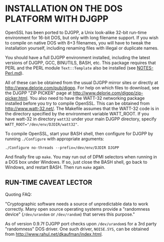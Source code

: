 INSTALLATION ON THE DOS PLATFORM WITH DJGPP
===========================================

 OpenSSL has been ported to DJGPP, a Unix look-alike 32-bit run-time
 environment for 16-bit DOS, but only with long filename support.
 If you wish to compile on native DOS with 8+3 filenames, you will
 have to tweak the installation yourself, including renaming files
 with illegal or duplicate names.

 You should have a full DJGPP environment installed, including the
 latest versions of DJGPP, GCC, BINUTILS, BASH, etc. This package
 requires that PERL and the PERL module `Text::Template` also be
 installed (see [NOTES-Perl.md](NOTES-Perl.md)).

 All of these can be obtained from the usual DJGPP mirror sites or
 directly at <http://www.delorie.com/pub/djgpp>. For help on which
 files to download, see the DJGPP "ZIP PICKER" page at
 <http://www.delorie.com/djgpp/zip-picker.html>. You also need to have
 the WATT-32 networking package installed before you try to compile
 OpenSSL. This can be obtained from <http://www.watt-32.net/>.
 The Makefile assumes that the WATT-32 code is in the directory
 specified by the environment variable WATT_ROOT. If you have watt-32
 in directory `watt32` under your main DJGPP directory, specify
 `WATT_ROOT="/dev/env/DJDIR/watt32"`.

 To compile OpenSSL, start your BASH shell, then configure for DJGPP by
 running `./Configure` with appropriate arguments:

    ./Configure no-threads --prefix=/dev/env/DJDIR DJGPP

 And finally fire up `make`. You may run out of DPMI selectors when
 running in a DOS box under Windows. If so, just close the BASH
 shell, go back to Windows, and restart BASH. Then run `make` again.

 RUN-TIME CAVEAT LECTOR
 --------------

 Quoting FAQ:

  "Cryptographic software needs a source of unpredictable data to work
   correctly.  Many open source operating systems provide a "randomness
   device" (`/dev/urandom` or `/dev/random`) that serves this purpose."

 As of version 0.9.7f DJGPP port checks upon `/dev/urandom$` for a 3rd
 party "randomness" DOS driver. One such driver, `NOISE.SYS`, can be
 obtained from <http://www.rahul.net/dkaufman/index.html>.
